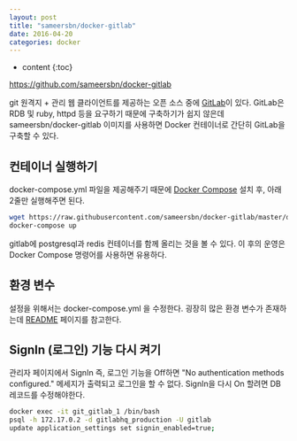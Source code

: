 ```yaml
---
layout: post
title: "sameersbn/docker-gitlab"
date: 2016-04-20
categories: docker
---
```


* content
{:toc}

https://github.com/sameersbn/docker-gitlab

git 원격지 + 관리 웹 클라이언트를 제공하는 오픈 소스 중에 [GitLab](https://about.gitlab.com|GitLab)이 있다.
GitLab은 RDB 및 ruby, httpd 등을 요구하기 때문에 구축하기가 쉽지 않은데 sameersbn/docker-gitlab 이미지를 사용하면 Docker 컨테이너로 간단히 GitLab을 구축할 수 있다.


## 컨테이너 실행하기

docker-compose.yml 파일을 제공해주기 때문에 [Docker Compose](./Docker%20Compose.md) 설치 후, 아래 2줄만 실행해주면 된다.

```bash
wget https://raw.githubusercontent.com/sameersbn/docker-gitlab/master/docker-compose.yml
docker-compose up
```

gitlab에 postgresql과 redis 컨테이너를 함께 올리는 것을 볼 수 있다.
이 후의 운영은 Docker Compose 명령어를 사용하면 유용하다.


## 환경 변수

설정을 위해서는 docker-compose.yml 을 수정한다.
굉장히 많은 환경 변수가 존재하는데 [README](https://github.com/sameersbn/docker-gitlab/blob/master/README.md) 페이지를 참고한다.


## SignIn (로그인) 기능 다시 켜기

관리자 페이지에서 SignIn 즉, 로그인 기능을 Off하면 "No authentication methods configured." 메세지가 출력되고 로그인을 할 수 없다.
SignIn을 다시 On 할려면 DB 레코드를 수정해야한다.

```bash
docker exec -it git_gitlab_1 /bin/bash
psql -h 172.17.0.2 -d gitlabhq_production -U gitlab
update application_settings set signin_enabled=true;
```